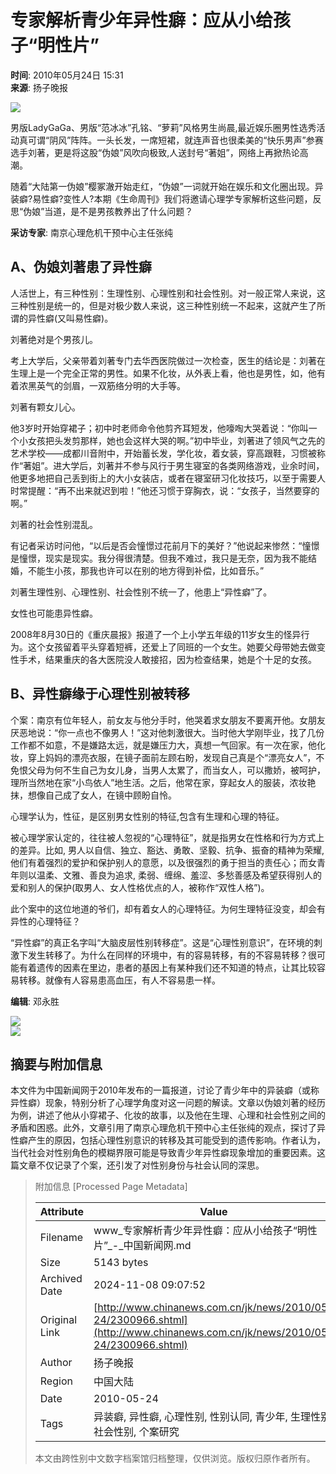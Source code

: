 # 专家解析青少年异性癖：应从小给孩子“明性片”

**时间**: 2010年05月24日 15:31  
**来源**: 扬子晚报  

![](http://www.chinanews.com.cn/fileftp/2010/04/2010-04-23/U76P4T47D13180F981DT20100423110629.jpg)

男版LadyGaGa、男版“范冰冰”孔铭、“萝莉”风格男生尚晨,最近娱乐圈男性选秀活动真可谓“阴风”阵阵。一头长发，一席短裙，就连声音也很柔美的“快乐男声”参赛选手刘著，更是将这股“伪娘”风吹向极致,人送封号“著姐”，网络上再掀热论高潮。

随着“大陆第一伪娘”樱冢澈开始走红，“伪娘”一词就开始在娱乐和文化圈出现。异装癖?易性癖?变性人?本期《生命周刊》我们将邀请心理学专家解析这些问题，反思“伪娘”当道，是不是男孩教养出了什么问题？

**采访专家**: 南京心理危机干预中心主任张纯  

## A、伪娘刘著患了异性癖

人活世上，有三种性别：生理性别、心理性别和社会性别。对一般正常人来说，这三种性别是统一的，但是对极少数人来说，这三种性别统一不起来，这就产生了所谓的异性癖(又叫易性癖)。

刘著绝对是个男孩儿。

考上大学后，父亲带着刘著专门去华西医院做过一次检查，医生的结论是：刘著在生理上是一个完全正常的男性。如果不化妆，从外表上看，他也是男性，如，他有着浓黑英气的剑眉，一双筋络分明的大手等。

刘著有颗女儿心。

他3岁时开始穿裙子；初中时老师命令他剪齐耳短发，他嚎啕大哭着说：“你叫一个小女孩把头发剪那样，她也会这样大哭的啊。”初中毕业，刘著进了领风气之先的艺术学校——成都川音附中，开始蓄长发，学化妆，着女装，穿高跟鞋，习惯被称作“著姐”。进大学后，刘著并不参与风行于男生寝室的各类网络游戏，业余时间，他更多地把自己丢到街上的大小女装店，或者在寝室研习化妆技巧，以至于需要人时常提醒：“再不出来就迟到啦！”他还习惯于穿胸衣，说：“女孩子，当然要穿的啊。”

刘著的社会性别混乱。

有记者采访时问他，“以后是否会憧憬过花前月下的美好？”他说起来惨然：“憧憬是憧憬，现实是现实。我分得很清楚。但我不难过，我只是无奈，因为我不能结婚，不能生小孩，那我也许可以在别的地方得到补偿，比如音乐。”

刘著生理性别、心理性别、社会性别不统一了，他患上“异性癖”了。

女性也可能患异性癖。

2008年8月30日的《重庆晨报》报道了一个上小学五年级的11岁女生的怪异行为。这个女孩留着平头穿着短裤，还爱上了同班的一个女生。她要父母带她去做变性手术，结果重庆的各大医院没人敢接招，因为检查结果，她是个十足的女孩。

## B、异性癖缘于心理性别被转移

个案：南京有位年轻人，前女友与他分手时，他哭着求女朋友不要离开他。女朋友厌恶地说：“你一点也不像男人！”这对他刺激很大。当时他大学刚毕业，找了几份工作都不如意，不是嫌路太远，就是嫌压力大，真想一气回家。有一次在家，他化妆，穿上妈妈的漂亮衣服，在镜子面前左顾右盼，发现自己真是个“漂亮女人”，不免恨父母为何不生自己为女儿身，当男人太累了，而当女人，可以撒娇，被呵护，理所当然地在家“小鸟依人”地生活。之后，他常在家，穿起女人的服装，浓妆艳抹，想像自己成了女人，在镜中顾盼自怜。

心理学认为，性征，是区别男女性别的特征,包含有生理和心理的特征。

被心理学家认定的，往往被人忽视的“心理特征”，就是指男女在性格和行为方式上的差异。比如, 男人以自信、独立、豁达、勇敢、坚毅、抗争、振奋的精神为荣耀, 他们有着强烈的爱护和保护别人的意愿，以及很强烈的勇于担当的责任心；而女青年则以温柔、文雅、善良为追求, 柔弱、缠绵、羞涩、多愁善感及希望获得别人的爱和别人的保护(取男人、女人性格优点的人，被称作“双性人格”)。

此个案中的这位地道的爷们，却有着女人的心理特征。为何生理特征没变，却会有异性的心理特征？

“异性癖”的真正名字叫“大脑皮层性别转移症”。这是“心理性别意识”，在环境的刺激下发生转移了。为什么在同样的环境中，有的容易转移，有的不容易转移？很可能有着遗传的因素在里边，患者的基因上有某种我们还不知道的特点，让其比较容易转移。就像有人容易患高血压，有人不容易患一样。

**编辑**: 邓永胜  

![](http://www.chinanews.com.cn/fileftp/2010/04/2010-04-23/U76P4T47D13180F980DT20100423111451.jpg)  
![](http://www.chinanews.com.cn/fileftp/2010/04/2010-04-23/U76P4T47D13180F981DT20100423110629.jpg)

## 摘要与附加信息

<!-- tcd_abstract -->
本文件为中国新闻网于2010年发布的一篇报道，讨论了青少年中的异装癖（或称异性癖）现象，特别分析了心理学角度对这一问题的解读。文章以伪娘刘著的经历为例，讲述了他从小穿裙子、化妆的故事，以及他在生理、心理和社会性别之间的矛盾和困惑。此外，文章引用了南京心理危机干预中心主任张纯的观点，探讨了异性癖产生的原因，包括心理性别意识的转移及其可能受到的遗传影响。作者认为，当代社会对性别角色的模糊界限可能是导致青少年异性癖现象增加的重要因素。这篇文章不仅记录了个案，还引发了对性别身份与社会认同的深思。
<!-- tcd_abstract_end -->

> 附加信息 [Processed Page Metadata]
>
> | Attribute       | Value                                  |
> |-----------------|----------------------------------------|
> | Filename        | www_专家解析青少年异性癖：应从小给孩子“明性片”_-_中国新闻网.md                             |
> | Size            | 5143 bytes                           |
> | Archived Date   | 2024-11-08 09:07:52                             |
> | Original Link   | [http://www.chinanews.com.cn/jk/news/2010/05-24/2300966.shtml](http://www.chinanews.com.cn/jk/news/2010/05-24/2300966.shtml)                       |
> | Author          | 扬子晚报                               |
> | Region          | 中国大陆                               |
> | Date            | 2010-05-24                                 |
> | Tags            | 异装癖, 异性癖, 心理性别, 性别认同, 青少年, 生理性别, 社会性别, 个案研究                                 |
>
> 本文由跨性别中文数字档案馆归档整理，仅供浏览。版权归原作者所有。
>